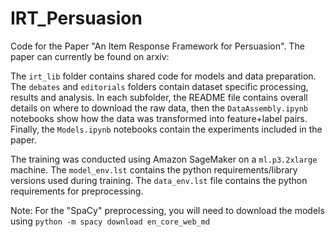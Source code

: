 # IRT_Persuasion

Code for the Paper "An Item Response Framework for Persuasion". The paper can currently be found on arxiv:

The `irt_lib` folder contains shared code for models and data preparation. The `debates` and `editorials` folders contain dataset specific processing, results and analysis. In each subfolder, the README file contains overall details on where to download the raw data, then the `DataAssembly.ipynb` notebooks show how the data was transformed into feature+label pairs. Finally, the `Models.ipynb` notebooks contain the experiments included in the paper.

The training was conducted using Amazon SageMaker on a `ml.p3.2xlarge` machine. The `model_env.lst` contains the python requirements/library versions used during training. The `data_env.lst` file contains the python requirements for preprocessing. 

Note: For the "SpaCy" preprocessing, you will need to download the models using `python -m spacy download en_core_web_md`
